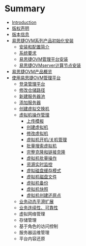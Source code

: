 # Summary

* [Introduction](README.md)
* [版权声明](banquan.md)
* [版本信息](banben.md)
* [易思捷OVM系列产品初始化安装](peizhi.md)
  * [安装和配置简介](peizhi/an-zhuang-he-pei-zhi-jian-jie.md)
  * [系统要求](peizhi/xi-tong-yao-qiu.md)
  * [易思捷OVM管理平台安装](peizhi/yi-si-jie-ovm-guan-li-ping-tai-an-zhuang.md)
  * [易思捷OVMserver计算节点安装](peizhi/yi-si-jie-ovmserver-ji-suan-jie-dian-an-zhuang.md)
* [易思捷OVM产品概览](yi-si-jie-ovm-chan-pin-gai-lan.md)
* [使用易思捷OVM管理平台](shi-yong-yi-si-jie-ovm-guan-li-ping-tai.md)
  * [登录管理平台](shi-yong-yi-si-jie-ovm-guan-li-ping-tai/deng-lu-guan-li-ping-tai.md)
  * [修改仓储路径](shi-yong-yi-si-jie-ovm-guan-li-ping-tai/xiu-gai-cang-chu-lu-jing.md)
  * [新建服务器池](shi-yong-yi-si-jie-ovm-guan-li-ping-tai/xin-jian-fu-wu-qi-chi.md)
  * [添加服务器](shi-yong-yi-si-jie-ovm-guan-li-ping-tai/tian-jia-fu-wu-qi.md)
  * [创建虚拟交换机](shi-yong-yi-si-jie-ovm-guan-li-ping-tai/chuang-jian-xu-ni-jiao-huan-ji.md)
  * [虚拟机操作管理](shi-yong-yi-si-jie-ovm-guan-li-ping-tai/xu-ni-ji-cao-zuo-guan-li.md)
    * [上传模板](shi-yong-yi-si-jie-ovm-guan-li-ping-tai/xu-ni-ji-cao-zuo-guan-li/shang-chuan-mo-ban.md)
    * [创建虚拟机](shi-yong-yi-si-jie-ovm-guan-li-ping-tai/xu-ni-ji-cao-zuo-guan-li/chuang-jian-xu-ni-ji.md)
    * [修改虚拟机](shi-yong-yi-si-jie-ovm-guan-li-ping-tai/xu-ni-ji-cao-zuo-guan-li/xiu-gai-xu-ni-ji.md)
    * [虚拟机开机/关机管理](shi-yong-yi-si-jie-ovm-guan-li-ping-tai/xu-ni-ji-cao-zuo-guan-li/xu-ni-ji-kai-673a-guan-ji-guan-li.md)
    * [批量搜索虚拟机](shi-yong-yi-si-jie-ovm-guan-li-ping-tai/xu-ni-ji-cao-zuo-guan-li/pi-liang-sou-suo-xu-ni-ji.md)
    * [完整克隆和链接克隆](shi-yong-yi-si-jie-ovm-guan-li-ping-tai/xu-ni-ji-cao-zuo-guan-li/wan-zheng-ke-long-he-lian-jie-ke-long.md)
    * [虚拟机批量操作](shi-yong-yi-si-jie-ovm-guan-li-ping-tai/xu-ni-ji-cao-zuo-guan-li/xu-ni-ji-pi-liang-cao-zuo.md)
    * [资源实时监控](shi-yong-yi-si-jie-ovm-guan-li-ping-tai/xu-ni-ji-cao-zuo-guan-li/zi-yuan-shi-shi-jian-kong.md)
    * [虚拟磁盘缓存模式](shi-yong-yi-si-jie-ovm-guan-li-ping-tai/xu-ni-ji-cao-zuo-guan-li/xu-ni-ci-pan-huan-cun-mo-shi.md)
    * [虚拟机磁盘文件](shi-yong-yi-si-jie-ovm-guan-li-ping-tai/xu-ni-ji-cao-zuo-guan-li/xu-ni-ji-ci-pan-wen-jian.md)
    * [虚拟机备份](shi-yong-yi-si-jie-ovm-guan-li-ping-tai/xu-ni-ji-cao-zuo-guan-li/xu-ni-ji-bei-fen.md)
    * [虚拟机快照](shi-yong-yi-si-jie-ovm-guan-li-ping-tai/xu-ni-ji-cao-zuo-guan-li/xu-ni-ji-kuai-zhao.md)
    * [虚拟机创建还原点](shi-yong-yi-si-jie-ovm-guan-li-ping-tai/xu-ni-ji-cao-zuo-guan-li/xu-ni-ji-chuang-jian-huan-yuan-dian.md)
  * [业务动态平滑扩展](shi-yong-yi-si-jie-ovm-guan-li-ping-tai/ye-wu-dong-tai-ping-hua-kuo-zhan.md)
  * [业务连续性、可靠性](shi-yong-yi-si-jie-ovm-guan-li-ping-tai/ye-wu-lian-xu-xing-3001-ke-kao-xing.md)
  * 虚拟网络管理
  * 存储管理
  * 基于角色的访问控制
  * 服务器运维管理
  * 平台内容还原

